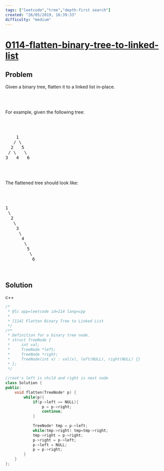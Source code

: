```yaml
---
tags: ["leetcode","tree","depth-first search"]
created: "26/05/2019, 16:39:33"
difficulty: "medium"
---
```


# [0114-flatten-binary-tree-to-linked-list](https://leetcode.com/problems/flatten-binary-tree-to-linked-list/)

## Problem
<div><p>Given a binary tree, flatten it to a linked list in-place.</p><br><br><p>For example, given the following tree:</p><br><br><pre>    1<br>   / \<br>  2   5<br> / \   \<br>3   4   6<br></pre><br><br><p>The flattened tree should look like:</p><br><br><pre>1<br> \<br>  2<br>   \<br>    3<br>     \<br>      4<br>       \<br>        5<br>         \<br>          6<br></pre><br></div>

## Solution

c++
```c++
/*
 * @lc app=leetcode id=114 lang=cpp
 *
 * [114] Flatten Binary Tree to Linked List
 */
/**
 * Definition for a binary tree node.
 * struct TreeNode {
 *     int val;
 *     TreeNode *left;
 *     TreeNode *right;
 *     TreeNode(int x) : val(x), left(NULL), right(NULL) {}
 * };
 */
​
//root's left is child and right is next node
class Solution {
public:
    void flatten(TreeNode* p) {
        while(p){
            if(p->left == NULL){
                p = p->right;
                continue;
            }
​
            TreeNode* tmp = p->left;
            while(tmp->right) tmp=tmp->right;
            tmp->right = p->right;
            p->right = p->left;
            p->left = NULL;
            p = p->right;
        }
    }
};
​
​
​
```
